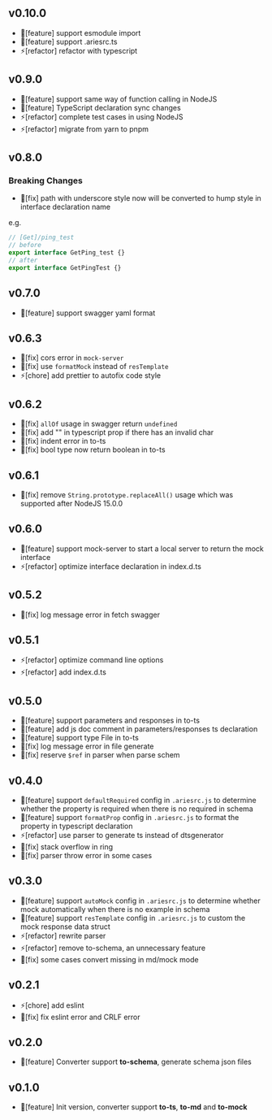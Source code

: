## v0.10.0
- 🌟[feature] support esmodule import
- 🌟[feature] support .ariesrc.ts
- ⚡[refactor] refactor with typescript

## v0.9.0
- 🌟[feature] support same way of function calling in NodeJS
- 🌟[feature] TypeScript declaration sync changes
- ⚡[refactor] complete test cases in using NodeJS
- ⚡[refactor] migrate from yarn to pnpm

## v0.8.0
### Breaking Changes
- 🐞[fix] path with underscore style now will be converted to hump style in interface declaration name

e.g.
```javascript
// [Get]/ping_test
// before
export interface GetPing_test {}
// after
export interface GetPingTest {}
```

## v0.7.0
- 🌟[feature] support swagger yaml format

## v0.6.3
- 🐞[fix] cors error in `mock-server`
- 🐞[fix] use `formatMock` instead of `resTemplate`
- ⚡[chore] add prettier to autofix code style

## v0.6.2
- 🐞[fix] `allOf` usage in swagger return `undefined`
- 🐞[fix] add "" in typescript prop if there has an invalid char
- 🐞[fix] indent error in to-ts
- 🐞[fix] bool type now return boolean in to-ts

## v0.6.1
- 🐞[fix] remove `String.prototype.replaceAll()` usage which was supported after NodeJS 15.0.0

## v0.6.0
- 🌟[feature] support mock-server to start a local server to return the mock interface
- ⚡[refactor] optimize interface declaration in index.d.ts

## v0.5.2
- 🐞[fix] log message error in fetch swagger

## v0.5.1
- ⚡[refactor] optimize command line options
- ⚡[refactor] add index.d.ts

## v0.5.0
- 🌟[feature] support parameters and responses in to-ts
- 🌟[feature] add js doc comment in parameters/responses ts declaration
- 🌟[feature] support type File in to-ts 
- 🐞[fix] log message error in file generate
- 🐞[fix] reserve `$ref` in parser when parse schem

## v0.4.0
- 🌟[feature] support `defaultRequired` config in `.ariesrc.js` to determine whether the property is required when there is no required in schema
- 🌟[feature] support `formatProp` config in `.ariesrc.js` to format the property in typescript declaration
- ⚡[refactor] use parser to generate ts instead of dtsgenerator
- 🐞[fix] stack overflow in ring
- 🐞[fix] parser throw error in some cases

## v0.3.0
- 🌟[feature] support `autoMock` config in `.ariesrc.js` to determine whether mock automatically when there is no example in schema
- 🌟[feature] support `resTemplate` config in `.ariesrc.js` to custom the mock response data struct
- ⚡[refactor] rewrite parser 
- ⚡[refactor] remove to-schema, an unnecessary feature
- 🐞[fix] some cases convert missing in md/mock mode

## v0.2.1
- ⚡[chore] add eslint
- 🐞[fix] fix eslint error and CRLF error

## v0.2.0
- 🌟[feature] Converter support **to-schema**, generate schema json files

## v0.1.0
- 🌟[feature] Init version, converter support **to-ts**, **to-md** and **to-mock**